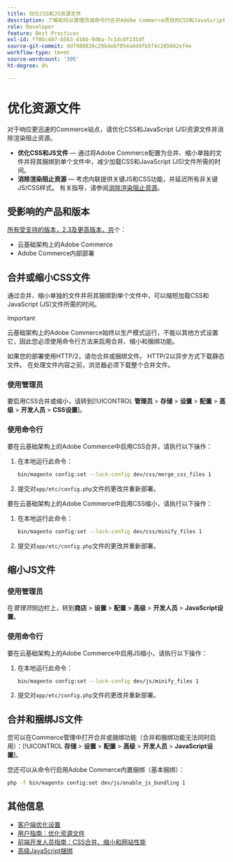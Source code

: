 ```yaml
---
title: 优化CSS和JS资源文件
description: 了解如何从管理员或命令行合并Adobe Commerce项目的CSS和JavaScript (JS)文件并进行缩小。
role: Developer
feature: Best Practices
exl-id: ff0bc407-b563-418b-9d6a-7c1dc8f235df
source-git-commit: ddf988826c29b4ebf054a4d4fb5f4c285662ef4e
workflow-type: tm+mt
source-wordcount: '395'
ht-degree: 0%

---
```


# 优化资源文件

对于响应更迅速的Commerce站点，请优化CSS和JavaScript (JS)资源文件并消除渲染阻止资源。

- **优化CSS和JS文件** — 通过将Adobe Commerce配置为合并、缩小单独的文件并将其捆绑到单个文件中，减少加载CSS和JavaScript (JS)文件所需的时间。
- **消除渲染阻止资源** — 考虑内联提供关键JS和CSS功能，并延迟所有非关键JS/CSS样式。 有关指导，请参阅[消除渲染阻止资源](https://web.dev/render-blocking-resources/)。

## 受影响的产品和版本

[所有受支持的版本，2.3及更高版本，共](../../../release/versions.md)个：

- 云基础架构上的Adobe Commerce
- Adobe Commerce内部部署

## 合并或缩小CSS文件

通过合并、缩小单独的文件并将其捆绑到单个文件中，可以缩短加载CSS和JavaScript (JS)文件所需的时间。

>[!IMPORTANT]
>
>云基础架构上的Adobe Commerce始终以生产模式运行，不能以其他方式设置它，因此您必须使用命令行方法来启用合并、缩小和捆绑功能。

如果您的部署使用HTTP/2，请勿合并或捆绑文件。 HTTP/2以异步方式下载静态文件。 在处理文件内容之前，浏览器必须下载整个合并文件。

### 使用管理员

要启用CSS合并或缩小，请转到&#x200B;[!UICONTROL **管理员** > **存储** > **设置** > **配置** > **高级** > **开发人员** > **CSS设置**]。

### 使用命令行

要在云基础架构上的Adobe Commerce中启用CSS合并，请执行以下操作：

1. 在本地运行此命令：

   ```bash
   bin/magento config:set --lock-config dev/css/merge_css_files 1
   ```

1. 提交对`app/etc/config.php`文件的更改并重新部署。

要在云基础架构上的Adobe Commerce中启用CSS缩小，请执行以下操作：

1. 在本地运行此命令：

   ```bash
   bin/magento config:set --lock-config dev/css/minify_files 1
   ```

1. 提交对`app/etc/config.php`文件的更改并重新部署。

## 缩小JS文件

### 使用管理员

在&#x200B;*管理员*&#x200B;侧边栏上，转到&#x200B;**商店** > **设置** > **配置** > **高级** > **开发人员** > **JavaScript设置**。

### 使用命令行

要在云基础架构上的Adobe Commerce中启用JS缩小，请执行以下操作：

1. 在本地运行此命令：

   ```bash
   bin/magento config:set --lock-config dev/js/minify_files 1
   ```

1. 提交对`app/etc/config.php`文件的更改并重新部署。

## 合并和捆绑JS文件

您可以在Commerce管理中打开合并或捆绑功能（合并和捆绑功能无法同时启用）：[!UICONTROL **存储** > **设置** > **配置** > **高级** > **开发人员** > **JavaScript设置**]。

您还可以从命令行启用Adobe Commerce内置捆绑（基本捆绑）：

```bash
php -f bin/magento config:set dev/js/enable_js_bundling 1
```

## 其他信息

- [客户端优化设置](../../../performance/configuration.md#client-side-optimization-settings)
- [用户指南：优化资源文件](https://docs.magento.com/user-guide/system/file-optimization.html)
- [前端开发人员指南：CSS合并、缩小和网站性能](https://developer.adobe.com/commerce/frontend-core/guide/css/#css-merging-minification-and-performance)
- [高级JavaScript捆绑](../../../performance/advanced-js-bundling.md)
